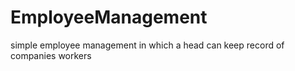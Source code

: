 # EmployeeManagement
simple employee management in which a head can keep record of companies workers  
